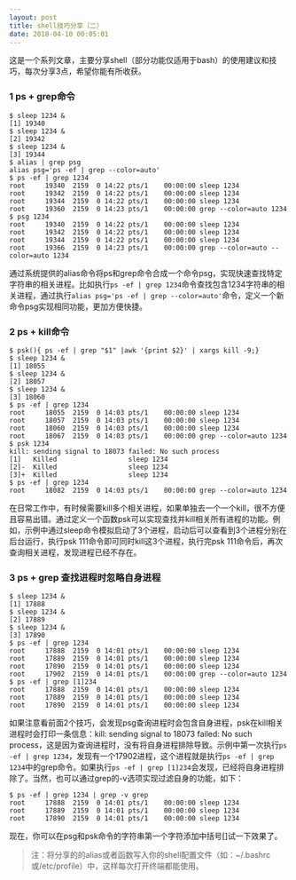 ```yaml
---
layout: post
title: shell技巧分享（二）
date: 2018-04-10 00:05:01
---
```


这是一个系列文章，主要分享shell（部分功能仅适用于bash）的使用建议和技巧，每次分享3点，希望你能有所收获。

### 1 ps + grep命令

```
$ sleep 1234 &
[1] 19340
$ sleep 1234 &
[2] 19342
$ sleep 1234 &
[3] 19344
$ alias | grep psg
alias psg='ps -ef | grep --color=auto'
$ ps -ef | grep 1234
root     19340  2159  0 14:22 pts/1    00:00:00 sleep 1234
root     19342  2159  0 14:22 pts/1    00:00:00 sleep 1234
root     19344  2159  0 14:22 pts/1    00:00:00 sleep 1234
root     19360  2159  0 14:23 pts/1    00:00:00 grep --color=auto 1234
$ psg 1234
root     19340  2159  0 14:22 pts/1    00:00:00 sleep 1234
root     19342  2159  0 14:22 pts/1    00:00:00 sleep 1234
root     19344  2159  0 14:22 pts/1    00:00:00 sleep 1234
root     19366  2159  0 14:23 pts/1    00:00:00 grep --color=auto --color=auto 1234
```

通过系统提供的alias命令将ps和grep命令合成一个命令psg，实现快速查找特定字符串的相关进程。比如执行`ps -ef | grep 1234`命令查找包含1234字符串的相关进程，通过执行`alias psg='ps -ef | grep --color=auto'`命令，定义一个新命令psg实现相同功能，更加方便快捷。

### 2 ps + kill命令

```
$ psk(){ ps -ef | grep "$1" |awk '{print $2}' | xargs kill -9;}
$ sleep 1234 &
[1] 18055
$ sleep 1234 &
[2] 18057
$ sleep 1234 &
[3] 18060
$ ps -ef | grep 1234
root     18055  2159  0 14:03 pts/1    00:00:00 sleep 1234
root     18057  2159  0 14:03 pts/1    00:00:00 sleep 1234
root     18060  2159  0 14:03 pts/1    00:00:00 sleep 1234
root     18067  2159  0 14:03 pts/1    00:00:00 grep --color=auto 1234
$ psk 1234
kill: sending signal to 18073 failed: No such process
[1]   Killed                  sleep 1234
[2]-  Killed                  sleep 1234
[3]+  Killed                  sleep 1234
$ ps -ef | grep 1234
root     18082  2159  0 14:03 pts/1    00:00:00 grep --color=auto 1234
```

在日常工作中，有时候需要kill多个相关进程，如果单独去一个一个kill，很不方便且容易出错。通过定义一个函数psk可以实现查找并kill相关所有进程的功能。例如，示例中通过sleep命令模拟启动了3个进程，启动后可以查看到3个进程分别在后台运行，执行psk 111命令即可同时kill这3个进程，执行完psk 111命令后，再次查询相关进程，发现进程已经不存在。

### 3 ps + grep 查找进程时忽略自身进程

```
$ sleep 1234 &
[1] 17888
$ sleep 1234 &
[2] 17889
$ sleep 1234 &
[3] 17890
$ ps -ef | grep 1234
root     17888  2159  0 14:01 pts/1    00:00:00 sleep 1234
root     17889  2159  0 14:01 pts/1    00:00:00 sleep 1234
root     17890  2159  0 14:01 pts/1    00:00:00 sleep 1234
root     17902  2159  0 14:01 pts/1    00:00:00 grep --color=auto 1234
$ ps -ef | grep [1]234
root     17888  2159  0 14:01 pts/1    00:00:00 sleep 1234
root     17889  2159  0 14:01 pts/1    00:00:00 sleep 1234
root     17890  2159  0 14:01 pts/1    00:00:00 sleep 1234
```

如果注意看前面2个技巧，会发现psg查询进程时会包含自身进程，psk在kill相关进程时会打印一条信息：kill: sending signal to 18073 failed: No such process，这是因为查询进程时，没有将自身进程排除导致。示例中第一次执行`ps -ef | grep 1234`，发现有一个17902进程，这个进程就是执行`ps -ef | grep 1234`中的grep命令。如果执行`ps -ef | grep [1]234`会发现，已经将自身进程排除了。当然，也可以通过grep的-v选项实现过滤自身的功能，如下：

```
$ ps -ef | grep 1234 | grep -v grep
root     17888  2159  0 14:01 pts/1    00:00:00 sleep 1234
root     17889  2159  0 14:01 pts/1    00:00:00 sleep 1234
root     17890  2159  0 14:01 pts/1    00:00:00 sleep 1234
```

现在，你可以在psg和psk命令的字符串第一个字符添加中括号[]试一下效果了。

>注：将分享的的alias或者函数写入你的shell配置文件（如：~/.bashrc或/etc/profile）中，这样每次打开终端都能使用。


